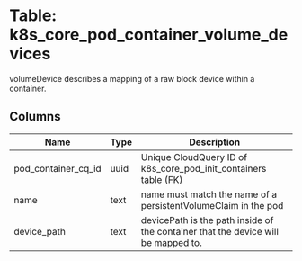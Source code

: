 
# Table: k8s_core_pod_container_volume_devices
volumeDevice describes a mapping of a raw block device within a container.
## Columns
| Name        | Type           | Description  |
| ------------- | ------------- | -----  |
|pod_container_cq_id|uuid|Unique CloudQuery ID of k8s_core_pod_init_containers table (FK)|
|name|text|name must match the name of a persistentVolumeClaim in the pod|
|device_path|text|devicePath is the path inside of the container that the device will be mapped to.|
